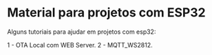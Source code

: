 # Material para projetos com ESP32

Alguns tutoriais para ajudar em projetos com esp32:

1 - OTA Local com WEB Server.
2 - MQTT_WS2812.